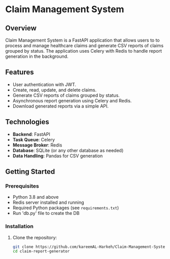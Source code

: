 # Claim Management System

## Overview
Claim Management System is a FastAPI application that allows users to to process and manage healthcare
claims and generate CSV reports of claims grouped by status. The application uses Celery with Redis to handle report generation in the background.

## Features
- User authentication with JWT.
- Create, read, update, and delete claims.
- Generate CSV reports of claims grouped by status.
- Asynchronous report generation using Celery and Redis.
- Download generated reports via a simple API.

## Technologies
- **Backend**: FastAPI
- **Task Queue**: Celery
- **Message Broker**: Redis
- **Database**: SQLite (or any other database as needed)
- **Data Handling**: Pandas for CSV generation

## Getting Started

### Prerequisites
- Python 3.8 and above
- Redis server installed and running
- Required Python packages (see `requirements.txt`)
- Run 'db.py' file to create the DB

### Installation
1. Clone the repository:
   ```bash
   git clone https://github.com/kareemAL-Harkeh/Claim-Management-System.git
   cd claim-report-generator